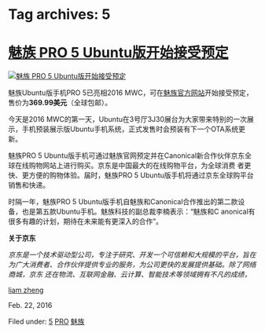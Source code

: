 





# Tag archives: 5





#  [魅族 PRO 5 Ubuntu版开始接受预定 ](/en/blog/2016/02/22/meizu--pro5--ubuntu/)

[ ![魅族 PRO 5 Ubuntu版开始接受预定 ](/static/devportal_uploaded/47d4491c-9996-48cd-bcec-eb2d148bc97c-uploads/zinnia/Meizu-Pro5-Straight-Group-1a-for-Insights.jpg) ](/en/blog/2016/02/22/meizu--pro5--ubuntu/)

魅族Ubuntu版手机PRO 5已亮相2016 MWC，可在[魅族官方网站](http://www.meizu.com/en/products/pro5ubuntu/summary.html)开始接受预定，售价为**369.99美元**（全球包邮）。

今天是2016
MWC的第一天，Ubuntu在3号厅3J30展台为大家带来特别的一次展示，手机预装展示版Ubuntu手机系统，正式发售时会预装有下一个OTA系统更新。

魅族PRO 5 Ubuntu版手机可通过魅族官网预定并在Canonical新合作伙伴京东全球在线购物网站上进行购买。京东是中国最大的在线购物平台，为全球消费
者更快、更方便的购物体验。届时，魅族PRO 5 Ubuntu版手机将通过京东全球购平台销售和快递。

时隔一年，魅族PRO 5 Ubuntu版手机自魅族和Canonical合作推出的第二款设备，也是第五款Ubuntu手机。魅族科技的副总裁李楠表示：“魅族和C
anonical有很多有趣的计划，期待在未来能有更深入的合作”。

**关于京东**

_京东是一个技术驱动型公司，专注于研究、开发一个可信赖和大规模的平台，旨在为广大消费者、合作伙伴提供专业的服务，为公司更快的发展提供基础。除了网络商城，京东
还在物流、互联网金融、云计算、智能技术等领域拥有不凡的成绩，_

[liam zheng](/en/blog/authors/tmacyunn1/)

Feb. 22, 2016

Filed under: [5](/en/blog/tags/5/) [PRO](/en/blog/tags/PRO/)
[魅族](/en/blog/tags/%E9%AD%85%E6%97%8F/)





